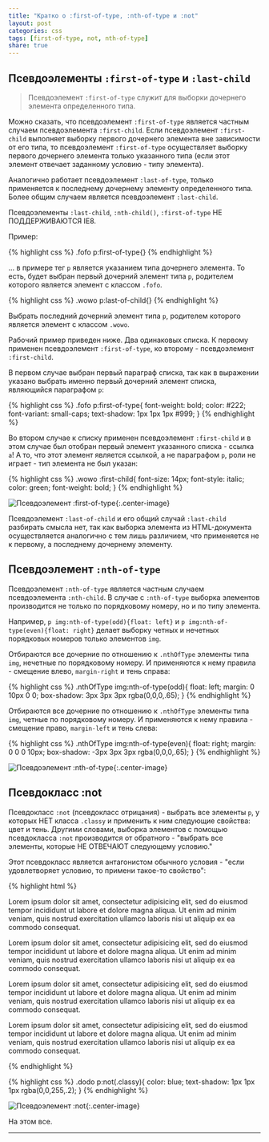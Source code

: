 ```yaml
---
title: "Кратко о :first-of-type, :nth-of-type и :not"
layout: post
categories: css
tags: [first-of-type, not, nth-of-type]
share: true
---
```


## Псевдоэлементы `:first-of-type` и `:last-child`

> Псевдоэлемент `:first-of-type` служит для выборки дочернего элемента определенного типа.

Можно сказать, что псевдоэлемент `:first-of-type` является частным случаем псевдоэлемента `:first-child`. Если псевдоэлемент `:first-child` выполняет выборку первого дочернего элемента вне зависимости от его типа, то псевдоэлемент `:first-of-type` осуществляет выборку первого дочернего элемента только указанного типа (если этот элемент отвечает заданному условию - типу элемента).

Аналогично работает псевдоэлемент `:last-of-type`, только применяется к последнему дочернему элементу определенного типа. Более общим случаем является псевдоэлемент `:last-child`.

Псевдоэлементы `:last-child`, `:nth-child()`, `:first-of-type` НЕ ПОДДЕРЖИВАЮТСЯ IE8.

Пример:

{% highlight css %}
.fofo p:first-of-type{}
{% endhighlight %}

... в примере тег `p` является указанием типа дочернего элемента. То есть, будет выбран первый дочерний элемент типа `p`, родителем которого является элемент с классом `.fofo`.

{% highlight css %}
.wowo p:last-of-child{}
{% endhighlight %}

Выбрать последний дочерний элемент типа `p`, родителем которого является элемент с классом `.wowo`.

Рабочий пример приведен ниже. Два одинаковых списка. К первому применен псевдоэлемент `:first-of-type`, ко второму - псевдоэлемент `:first-child`.

В первом случае выбран первый параграф списка, так как в выражении указано выбрать именно первый дочерний элемент списка, являющийся параграфом `p`:

{% highlight css %}
.fofo p:first-of-type{
  font-weight: bold;
  color: #222;
  font-variant: small-caps;
  text-shadow: 1px 1px 1px #999;
}
{% endhighlight %}

Во втором случае к списку применен псевдоэлемент `:first-child` и в этом случае был отобран первый элемент указанного списка - ссылка `a`! А то, что этот элемент является ссылкой, а не параграфом `p`, роли не играет - тип элемента не был указан:

{% highlight css %}
.wowo :first-child{
  font-size: 14px;
  font-style: italic;
  color: green;
  font-weight: bold;
}
{% endhighlight %}

![Псевдоэлемент :first-of-type]({{site.url}}/images/uploads/2014/02/first-of-type1.jpg){:.center-image}

Псевдоэлемент `:last-of-child` и его общий случай `:last-child` разбирать смысла нет, так как выборка элемента из HTML-документа осуществляется аналогично с тем лишь различием, что применяется не к первому, а последнему дочернему элементу.

## Псевдоэлемент `:nth-of-type`

Псевдоэлемент `:nth-of-type` является частным случаем псевдоэлемента `:nth-child`. В случае с `:nth-of-type` выборка элементов производится не только по порядковому номеру, но и по типу элемента.

Например, `p img:nth-of-type(odd){float: left}` и `p img:nth-of-type(even){float: right}` делает выборку четных и нечетных порядковых номеров только элементов `img`.

Отбираются все дочерние по отношению к `.nthOfType` элементы типа `img`, нечетные по порядковому номеру. И применяются к нему правила - смещение влево, `margin-right` и тень справа:

{% highlight css %}
.nthOfType img:nth-of-type(odd){
  float: left;
  margin: 0 10px 0 0;
  box-shadow: 3px 3px 3px rgba(0,0,0,.65);
}
{% endhighlight %}

Отбираются все дочерние по отношению к `.nthOfType` элементы типа `img`, четные по порядковому номеру. И применяются к нему правила - смещение право, `margin-left` и тень слева:

{% highlight css %}
.nthOfType img:nth-of-type(even){
  float: right;
  margin: 0 0 0 10px;
  box-shadow: -3px 3px 3px rgba(0,0,0,.65);
}
{% endhighlight %}

![Псевдоэлемент :nth-of-type]({{site.url}}/images/uploads/2014/02/nth-of-type.jpg){:.center-image}

## Псевдокласс :not

Псевдокласс `:not` (псевдокласс отрицания) - выбрать все элементы `p`, у которых НЕТ класса `.classy` и применить к ним следующие свойства: цвет и тень. Другими словами, выборка элементов с помощью псевдокласса `:not` производится от обратного - "выбрать все элементы, которые НЕ ОТВЕЧАЮТ следующему условию."

Этот псевдокласс является антагонистом обычного условия - "если удовлетворяет условию, то примени такое-то свойство":

{% highlight html %}
<p class="classy">
  Lorem ipsum dolor sit amet, consectetur adipisicing elit, sed do eiusmod
  tempor incididunt ut labore et dolore magna aliqua. Ut enim ad minim veniam,
  quis nostrud exercitation ullamco laboris nisi ut aliquip ex ea commodo
  consequat.
</p>
<p>
  Lorem ipsum dolor sit amet, consectetur adipisicing elit, sed do eiusmod
  tempor incididunt ut labore et dolore magna aliqua. Ut enim ad minim veniam,
  quis nostrud exercitation ullamco laboris nisi ut aliquip ex ea commodo
  consequat.
</p>
<p>
  Lorem ipsum dolor sit amet, consectetur adipisicing elit, sed do eiusmod
  tempor incididunt ut labore et dolore magna aliqua. Ut enim ad minim veniam,
  quis nostrud exercitation ullamco laboris nisi ut aliquip ex ea commodo
  consequat.
</p>
<p>
  Lorem ipsum dolor sit amet, consectetur adipisicing elit, sed do eiusmod
  tempor incididunt ut labore et dolore magna aliqua. Ut enim ad minim veniam,
  quis nostrud exercitation ullamco laboris nisi ut aliquip ex ea commodo
  consequat.
</p>
{% endhighlight %}

{% highlight css %}
.dodo p:not(.classy){
  color: blue;
  text-shadow: 1px 1px 1px rgba(0,0,255,.2);
}
{% endhighlight %}

![Псевдоэлемент :not]({{site.url}}/images/uploads/2014/02/not.jpg){:.center-image}

На этом все.

---
